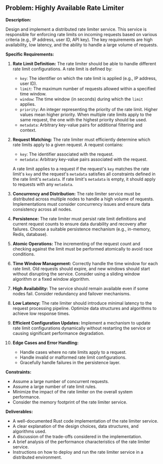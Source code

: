 ## Problem: Highly Available Rate Limiter

**Description:**

Design and implement a distributed rate limiter service. This service is responsible for enforcing rate limits on incoming requests based on various criteria (e.g., IP address, user ID, API key). The key requirements are high availability, low latency, and the ability to handle a large volume of requests.

**Specific Requirements:**

1.  **Rate Limit Definition:** The rate limiter should be able to handle different rate limit configurations. A rate limit is defined by:

    *   `key`: The identifier on which the rate limit is applied (e.g., IP address, user ID).
    *   `limit`: The maximum number of requests allowed within a specified time window.
    *   `window`: The time window (in seconds) during which the `limit` applies.
    *   `priority`: An integer representing the priority of the rate limit. Higher values mean higher priority. When multiple rate limits apply to the same request, the one with the highest priority should be used.
    *   `metadata`: Arbitrary key-value pairs for additional filtering and context.

2.  **Request Matching:** The rate limiter must efficiently determine which rate limits apply to a given request. A request contains:

    *   `key`: The identifier associated with the request.
    *   `metadata`: Arbitrary key-value pairs associated with the request.

    A rate limit applies to a request if the request's `key` matches the rate limit's `key` and the request's `metadata` satisfies all constraints defined in the rate limit's `metadata`. If rate limit's `metadata` is empty, it should apply to requests with any `metadata`.

3.  **Concurrency and Distribution:** The rate limiter service must be distributed across multiple nodes to handle a high volume of requests. Implementations must consider concurrency issues and ensure data consistency across all nodes.

4.  **Persistence:** The rate limiter must persist rate limit definitions and current request counts to ensure data durability and recovery after failures.  Choose a suitable persistence mechanism (e.g., in-memory, Redis, database).

5.  **Atomic Operations:**  The incrementing of the request count and checking against the limit must be performed atomically to avoid race conditions.

6.  **Time Window Management:** Correctly handle the time window for each rate limit. Old requests should expire, and new windows should start without disrupting the service. Consider using a sliding window algorithm or a fixed window algorithm.

7.  **High Availability:** The service should remain available even if some nodes fail.  Consider redundancy and failover mechanisms.

8.  **Low Latency:** The rate limiter should introduce minimal latency to the request processing pipeline. Optimize data structures and algorithms to achieve low response times.

9.  **Efficient Configuration Updates:** Implement a mechanism to update rate limit configurations dynamically without restarting the service or causing significant performance degradation.

10. **Edge Cases and Error Handling:**

    *   Handle cases where no rate limits apply to a request.
    *   Handle invalid or malformed rate limit configurations.
    *   Gracefully handle failures in the persistence layer.

**Constraints:**

*   Assume a large number of concurrent requests.
*   Assume a large number of rate limit rules.
*   Minimize the impact of the rate limiter on the overall system performance.
*   Consider the memory footprint of the rate limiter service.

**Deliverables:**

*   A well-documented Rust code implementation of the rate limiter service.
*   A clear explanation of the design choices, data structures, and algorithms used.
*   A discussion of the trade-offs considered in the implementation.
*   A brief analysis of the performance characteristics of the rate limiter service.
*   Instructions on how to deploy and run the rate limiter service in a distributed environment.
